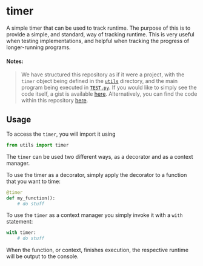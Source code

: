 # timer
A simple timer that can be used to track runtime.
The purpose of this is to provide a simple, and standard, way of tracking runtime.
This is very useful when testing implementations, and helpful when tracking the progress of longer-running programs.

#### Notes:
> We have structured this repository as if it were a project, with the `timer` object being defined in the [`utils`](utils/) directory, and the main program being executed in [`TEST.py`](test.py).
> If you would like to simply see the code itself, a gist is available [here](https://gist.github.com/messiest/c6c86d60dd5544783d5eb2be448cfb8a).
> Alternatively, you can find the code within this repository [here](utils/timing.py).

## Usage

To access the `timer`, you will import it using
```python
from utils import timer
```

The `timer` can be used two different ways, as a decorator and as a context manager.

To use the timer as a decorator, simply apply the decorator to a function that you want to time:
```python
@timer
def my_function():
    # do stuff
```

To use the `timer` as a context manager you simply invoke it with a `with` statement:
```python
with timer:
    # do stuff
```

When the function, or context, finishes execution, the respective runtime will be output to the console.
